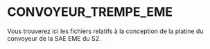 # CONVOYEUR_TREMPE_EME

Vous trouverez ici les fichiers relatifs à la conception de la platine du convoyeur de la SAE EME du S2.





